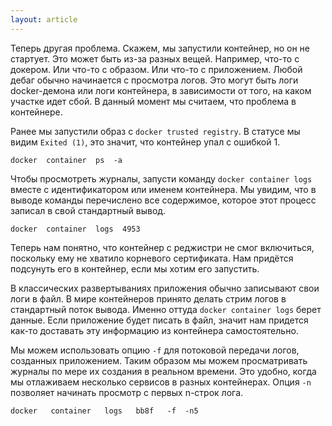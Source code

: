 ```yaml
---
layout: article
---
```

Теперь другая проблема. Скажем, мы запустили контейнер, но он не стартует. Это может быть из-за разных вещей. Например, что-то с докером. Или что-то с образом. Или что-то с приложением. Любой дебаг обычно начинается с просмотра логов. Это могут быть логи docker-демона или логи контейнера, в зависимости от того, на каком участке идет сбой. В данный момент мы считаем, что проблема в контейнере.

Ранее мы запустили образ с `docker trusted registry`. В статусе мы видим `Exited (1)`, это значит, что контейнер упал с ошибкой 1.

```
docker  container  ps  -a
```

Чтобы просмотреть журналы, запусти команду `docker container logs` вместе с идентификатором или именем контейнера. Мы увидим, что в выводе команды перечислено все содержимое, которое этот процесс записал в свой стандартный вывод.

```
docker  container  logs  4953
```

Теперь нам понятно, что контейнер с реджистри не смог включиться, поскольку ему не хватило корневого сертификата. Нам придётся подсунуть его в контейнер, если мы хотим его запустить.

В классических развертываниях приложения обычно записывают свои логи в файл. В мире контейнеров принято делать стрим логов в стандартный поток вывода. Именно оттуда `docker container logs` берет данные. Если приложение будет писать в файл, значит нам придется как-то доставать эту информацию из контейнера самостоятельно.

Мы можем использовать опцию `-f` для потоковой передачи логов, созданных приложением. Таким образом мы можем просматривать журналы по мере их создания в реальном времени. Это удобно, когда мы отлаживаем несколько сервисов в разных контейнерах. Опция `-n` позволяет начинать просмотр с первых n-строк лога.

```
docker   container   logs   bb8f   -f  -n5
```
